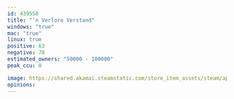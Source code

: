 ```yaml
---
id: 439550
title: "'n Verlore Verstand"
windows: "true"
mac: "true"
linux: true
positive: 63
negative: 78
estimated_owners: "50000 - 100000"
peak_ccu: 0

image: https://shared.akamai.steamstatic.com/store_item_assets/steam/apps/439550/header.jpg?t=1621946436
opinions:
---
```

